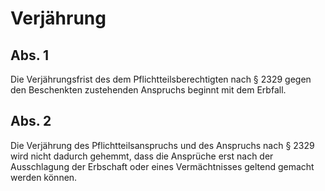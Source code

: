 # Verjährung



## Abs. 1

 Die Verjährungsfrist des dem Pflichtteilsberechtigten nach § 2329 gegen den Beschenkten zustehenden Anspruchs beginnt mit dem Erbfall.

## Abs. 2

 Die Verjährung des Pflichtteilsanspruchs und des Anspruchs nach § 2329 wird nicht dadurch gehemmt, dass die Ansprüche erst nach der Ausschlagung der Erbschaft oder eines Vermächtnisses geltend gemacht werden können. 

